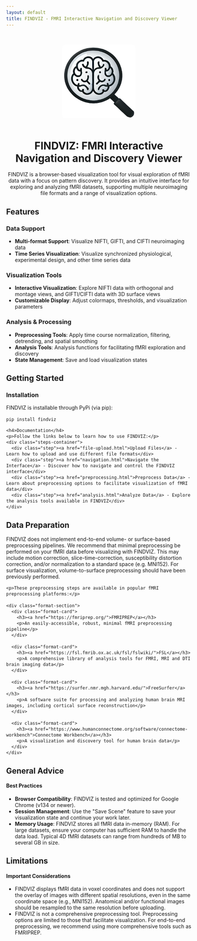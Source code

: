 ```yaml
---
layout: default
title: FINDVIZ - FMRI Interactive Navigation and Discovery Viewer
---
```


<div class="card" style="text-align: center; padding-top: 2rem;">
  <img src="https://raw.githubusercontent.com/tsb46/fmri-findviz/main/findviz/static/images/FIND.png" width="200" height="200" alt="findviz-logo" style="border-radius: 8px; margin-bottom: 1rem;">
  <div class="card-header">
    <h1>FINDVIZ: FMRI Interactive Navigation and Discovery Viewer</h1>
  </div>
  <div class="card-content">
    <p>FINDVIZ is a browser-based visualization tool for visual exploration of fMRI data with a focus on pattern discovery. It provides an intuitive interface for exploring and analyzing fMRI datasets, supporting multiple neuroimaging file formats and a range of visualization options.</p>
  </div>
</div>

## Features

<div class="format-section" id='findviz-features'>
  <div class="format-card">
    <h3>Data Support</h3>
    <ul>
      <li><strong>Multi-format Support</strong>: Visualize NIFTI, GIFTI, and CIFTI neuroimaging data</li>
      <li><strong>Time Series Visualization</strong>: Visualize synchronized physiological, experimental design, and other time series data</li>
    </ul>
  </div>
  
  <div class="format-card">
    <h3>Visualization Tools</h3>
    <ul>
      <li><strong>Interactive Visualization</strong>: Explore NIFTI data with orthogonal and montage views, and GIFTI/CIFTI data with 3D surface views</li>
      <li><strong>Customizable Display</strong>: Adjust colormaps, thresholds, and visualization parameters</li>
    </ul>
  </div>
  
  <div class="format-card">
    <h3>Analysis & Processing</h3>
    <ul>
      <li><strong>Preprocessing Tools</strong>: Apply time course normalization, filtering, detrending, and spatial smoothing</li>
      <li><strong>Analysis Tools</strong>: Analysis functions for facilitating fMRI exploration and discovery</li>
      <li><strong>State Management</strong>: Save and load visualization states</li>
    </ul>
  </div>
</div>

## Getting Started

<div class="card" id='getting-started'>
  <div class="card-header">
    <h3>Installation</h3>
  </div>
  <div class="card-content">
    <p>FINDVIZ is installable through PyPi (via pip):</p>
    <div class="code-block">
      <code>pip install findviz</code>
    </div>
    
    <h4>Documentation</h4>
    <p>Follow the links below to learn how to use FINDVIZ:</p>
    <div class="steps-container">
      <div class="step"><a href="file-upload.html">Upload Files</a> - Learn how to upload and use different file formats</div>
      <div class="step"><a href="navigation.html">Navigate the Interface</a> - Discover how to navigate and control the FINDVIZ interface</div>
      <div class="step"><a href="preprocessing.html">Preprocess Data</a> - Learn about preprocessing options to facilitate visualization of fMRI data</div>
      <div class="step"><a href="analysis.html">Analyze Data</a> - Explore the analysis tools available in FINDVIZ</div>
    </div>
  </div>
</div>

## Data Preparation

<div class="card" id='data-preparation'>
  <div class="card-content">
    <p>FINDVIZ does not implement end-to-end volume- or surface-based preprocessing pipelines. We recommend that minimal preprocessing be performed on your fMRI data before visualizing with FINDVIZ. This may include motion correction, slice-time-correction, susceptibility distortion correction, and/or normalization to a standard space (e.g. MNI152). For surface visualization, volume-to-surface preprocessing should have been previously performed.</p>
    
    <p>These preprocessing steps are available in popular fMRI preprocessing platforms:</p>
    
    <div class="format-section">
      <div class="format-card">
        <h3><a href="https://fmriprep.org/">FMRIPREP</a></h3>
        <p>An easily-accessible, robust, minimal fMRI preprocessing pipeline</p>
      </div>
      
      <div class="format-card">
        <h3><a href="https://fsl.fmrib.ox.ac.uk/fsl/fslwiki/">FSL</a></h3>
        <p>A comprehensive library of analysis tools for FMRI, MRI and DTI brain imaging data</p>
      </div>
      
      <div class="format-card">
        <h3><a href="https://surfer.nmr.mgh.harvard.edu/">FreeSurfer</a></h3>
        <p>A software suite for processing and analyzing human brain MRI images, including cortical surface reconstruction</p>
      </div>
      
      <div class="format-card">
        <h3><a href="https://www.humanconnectome.org/software/connectome-workbench">Connectome Workbench</a></h3>
        <p>A visualization and discovery tool for human brain data</p>
      </div>
    </div>
  </div>
</div>

## General Advice

<div class="alert alert-info" id='best-practices'>
  <h4>Best Practices</h4>
  <ul>
    <li><strong>Browser Compatibility</strong>: FINDVIZ is tested and optimized for Google Chrome (v134 or newer).</li>
    <li><strong>Session Management</strong>: Use the "Save Scene" feature to save your visualization state and continue your work later.</li>
    <li><strong>Memory Usage</strong>: FINDVIZ stores all fMRI data in-memory (RAM). For large datasets, ensure your computer has sufficient RAM to handle the data load. Typical 4D fMRI datasets can range from hundreds of MB to several GB in size.</li>
  </ul>
</div>

## Limitations

<div class="alert alert-warning">
  <h4>Important Considerations</h4>
  <ul>
    <li>FINDVIZ displays fMRI data in voxel coordinates and does not support the overlay of images with different spatial resolutions, even in the same coordinate space (e.g., MNI152). Anatomical and/or functional images should be resampled to the same resolution before uploading.</li>
    <li>FINDVIZ is not a comprehensive preprocessing tool. Preprocessing options are limited to those that facilitate visualization. For end-to-end preprocessing, we recommend using more comprehensive tools such as FMRIPREP.</li>
  </ul>
</div> 